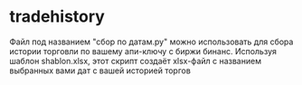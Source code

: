 # tradehistory
Файл под названием "сбор по датам.py" можно использовать для сбора истории торговли по вашему апи-ключу с биржи бинанс. 
Используя шаблон shablon.xlsx, этот скрипт создаёт xlsx-файл с названием выбранных вами дат с вашей историей торгов
